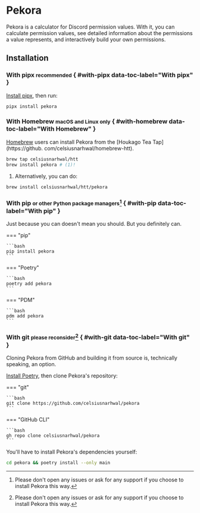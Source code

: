 # Pekora

Pekora is a calculator for Discord permission values. With it, you can calculate permission values, see detailed
information about the permissions a value represents, and interactively build your own
permissions.

## Installation

### With pipx <small>recommended</small> { #with-pipx data-toc-label="With pipx" }

[Install pipx](https://pypa.github.io/pipx/installation/), then run:

```bash
pipx install pekora
```

### With Homebrew <small>macOS and Linux only</small> { #with-homebrew data-toc-label="With Homebrew" }

[Homebrew](https://brew.sh) users can install Pekora from the [Houkago Tea Tap](https://github.
com/celsiusnarhwal/homebrew-htt).

```bash
brew tap celsiusnarhwal/htt
brew install pekora # (1)!
```

1. Alternatively, you can do:

```bash
brew install celsiusnarhwal/htt/pekora
```

### With pip <small>or other Python package managers</small>[^1] { #with-pip data-toc-label="With pip" }

Just because you can doesn't mean you should. But you definitely can.

=== "pip"

    ```bash
    pip install pekora
    ```

=== "Poetry"

    ```bash
    poetry add pekora
    ```

=== "PDM"

    ```bash
    pdm add pekora
    ```

### With git <small>please reconsider</small>[^1] { #with-git data-toc-label="With git" }

Cloning Pekora from GitHub and building it from source is, technically speaking, an option.

[Install Poetry](https://python-poetry.org/docs/#installation), then clone Pekora's repository:

=== "git"

    ```bash
    git clone https://github.com/celsiusnarhwal/pekora
    ```

=== "GitHub CLI"

    ```bash
    gh repo clone celsiusnarhwal/pekora
    ```

You'll have to install Pekora's dependencies yourself:

```bash
cd pekora && poetry install --only main
```

[^1]: Please don't open any issues or ask for any support if you choose to install Pekora this way.
